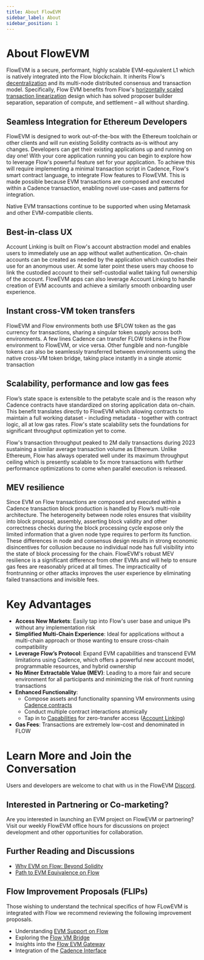```yaml
---
title: About FlowEVM
sidebar_label: About
sidebar_position: 1
---
```


# About FlowEVM

FlowEVM is a secure, performant, highly scalable EVM-equivalent L1 which is natively integrated into the Flow
blockchain. It inherits Flow's [decentralization](https://flow.com/decentralization) and its multi-node
distributed consensus and transaction model. Specifically, Flow EVM benefits from Flow's
[horizontally scaled transaction linearization](https://flow.com/core-protocol-vision#scaling-transactions) design
which has solved proposer builder separation, separation of compute, and settlement – all without sharding.

## Seamless Integration for Ethereum Developers

FlowEVM is designed to work out-of-the-box with the Ethereum toolchain or other clients and will run existing Solidity
contracts as-is without any changes. Developers can get their existing applications up and running on day one! With 
your core application running you can begin to explore how to leverage Flow's powerful feature set for your application.
To achieve this will require implementing a minimal transaction script in Cadence, Flow's smart contract language, to 
integrate Flow features to FlowEVM. This is made possible because EVM transactions are composed and executed within a 
Cadence transaction, enabling novel use-cases and patterns for integration. 

Native EVM transactions continue to be supported when using Metamask and other EVM-compatible clients. 

## Best-in-class UX

Account Linking is built on Flow's account abstraction model and enables users to immediately use an app without
wallet authentication. On-chain accounts can be created as needed by the application which custodies their use for an
anonymous user. At some later point these users may choose to link the custodied account to their self-custodial wallet 
taking full ownership of the account. FlowEVM apps can also leverage Account Linking to handle creation of EVM accounts 
and achieve a similarly smooth onboarding user experience.

## Instant cross-VM token transfers

FlowEVM and Flow environments both use $FLOW token as the gas currency for transactions, sharing a singular token
supply across both environments. A few lines Cadence can transfer FLOW tokens in the Flow environment to FlowEVM, 
or vice versa. Other fungible and non-fungible tokens can also be seamlessly transferred between environments using the
native cross-VM token bridge, taking place instantly in a single atomic transaction

## Scalability, performance and low gas fees

Flow’s state space is extensible to the petabyte scale and is the reason why Cadence contracts have standardized on
storing application data on-chain. This benefit translates directly to FlowEVM which allowing contracts to maintain a full
working dataset - including metadata - together with contract logic, all at low gas rates. Flow's state scalability sets
the foundations for significant throughput optimization yet to come.

Flow's transaction throughput peaked to 2M daily transactions during 2023 sustaining a similar average transaction 
volume as Ethereum. Unlike Ethereum, Flow has always operated well under its maximum throughput ceiling which is 
presently scalable to 5x more transactions with further performance optimizations to come when parallel execution is 
released. 

## MEV resilience

Since EVM on Flow transactions are composed and executed within a Cadence transaction block production is handled by 
Flow’s multi-role architecture. The heterogeneity between node roles ensures that visibility into block proposal, 
assembly, asserting block validity and other correctness checks during the block processing cycle expose only the
limited information that a given node type requires to perform its function. These differences in node and consensus 
design results in strong economic disincentives for collusion because no individual node has full visibility into the 
state of block processing for the chain. FlowEVM's robust MEV resilience is a significant difference from other EVMs 
and will help to ensure gas fees are reasonably priced at all times. The impracticality of frontrunning or other attacks 
improves the user experience by eliminating failed transactions and invisible fees.

# Key Advantages

- **Access New Markets**: Easily tap into Flow's user base and unique IPs without any implementation risk
- **Simplified Multi-Chain Experience**: Ideal for applications without a multi-chain approach or those wanting to ensure cross-chain compatibility
- **Leverage Flow’s Protocol**: Expand EVM capabilities and transcend EVM limitations using Cadence, which offers a powerful new account model, programmable resources, and hybrid ownership
- **No Miner Extractable Value (MEV)**: Leading to a more fair and secure environment for all participants and minimizing the risk of front running transactions
- **Enhanced Functionality**:
    - Compose assets and functionality spanning VM environments using [Cadence contracts](https://cadence-lang.org/)
    - Conduct multiple contract interactions atomically
    - Tap in to [Capabilities](https://cadence-lang.org/docs/tutorial/capabilities) for zero-transfer access ([Account Linking](https://developers.flow.com/build/advanced-concepts/account-linking))
- **Gas Fees**: Transactions are extremely low-cost and denominated in FLOW

# Learn More and Join the Conversation

Users and developers are welcome to chat with us in the FlowEVM [Discord](https://discord.com/channels/613813861610684416/1167476806333513800).

## Interested in Partnering or Co-marketing?

Are you interested in launching an EVM project on FlowEVM or partnering? Visit our weekly FlowEVM office hours for 
discussions on project development and other opportunities for collaboration.

## Further Reading and Discussions

- [Why EVM on Flow: Beyond Solidity](https://forum.flow.com/t/evm-on-flow-beyond-solidity/5260)
- [Path to EVM Equivalence on Flow](https://forum.flow.com/t/evm-equivalence-on-flow-proposal-and-path-forward/5478)

## Flow Improvement Proposals (FLIPs)

Those wishing to understand the technical specifics of how FLowEVM is integrated with Flow we recommend reviewing the 
following improvement proposals.

- Understanding [EVM Support on Flow](https://github.com/onflow/flips/pull/225)
- Exploring the [Flow VM Bridge](https://github.com/onflow/flips/pull/233/files/d5bc46c4b13f0b9b168a94f994c77a5a689f6b24..122e938b7acae7e774246b1b66aaf5979ca21444)
- Insights into the [Flow EVM Gateway](https://github.com/onflow/flips/pull/235/files)
- Integration of the [Cadence Interface](https://github.com/onflow/flips/blob/f646491ec895442dcccdb24d80080bab1c56188e/protocol/20231116-evm-support.md)
